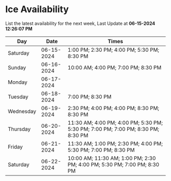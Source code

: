 # Ice Availability

List the latest availability for the next week, Last Update at **06-15-2024 12:26:07 PM**

| Day         | Date        | Times       |
| ----------- | ----------- | ----------- |
|Saturday|06-15-2024|1:00 PM; 2:30 PM; 4:00 PM; 5:30 PM; 8:30 PM|
|Sunday|06-16-2024|10:00 AM; 4:00 PM; 7:00 PM; 8:30 PM|
|Monday|06-17-2024||
|Tuesday|06-18-2024|7:00 PM; 8:30 PM|
|Wednesday|06-19-2024|2:30 PM; 4:00 PM; 4:00 PM; 8:30 PM; 8:30 PM|
|Thursday|06-20-2024|11:30 AM; 4:00 PM; 4:00 PM; 5:30 PM; 5:30 PM; 7:00 PM; 7:00 PM; 8:30 PM; 8:30 PM|
|Friday|06-21-2024|11:30 AM; 1:00 PM; 2:30 PM; 4:00 PM; 5:30 PM; 7:00 PM; 8:30 PM|
|Saturday|06-22-2024|10:00 AM; 11:30 AM; 1:00 PM; 2:30 PM; 4:00 PM; 5:30 PM; 7:00 PM; 8:30 PM|
